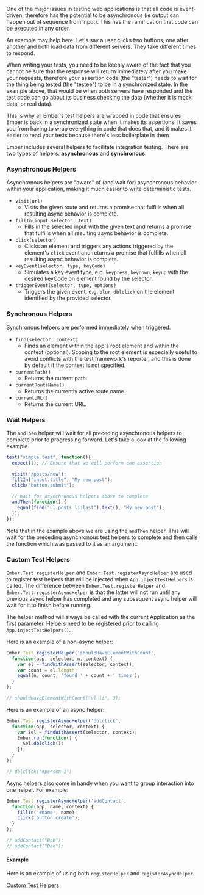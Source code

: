 One of the major issues in testing web applications is that all code is 
event-driven, therefore has the potential to be asynchronous (ie output can 
happen out of sequence from input). This has the ramification that code can be 
executed in any order.

An example may help here: Let's say a user clicks two buttons, one after another 
and both load data from different servers. They take different times to respond.

When writing your tests, you need to be keenly aware of the fact that you cannot 
be sure that the response will return immediately after you make your requests, 
therefore your assertion code (the "tester") needs to wait for the thing being 
tested (the "testee") to be in a synchronized state. In the example above, that 
would be when both servers have responded and the test code can go about its 
business checking the data (whether it is mock data, or real data).

This is why all Ember's test helpers are wrapped in code that ensures Ember is 
back in a synchronized state when it makes its assertions. It saves you from 
having to wrap everything in code that does that, and it makes it easier to read 
your tests because there's less boilerplate in them

Ember includes several helpers to facilitate integration testing. There are two 
types of helpers: **asynchronous** and **synchronous**.

### Asynchronous Helpers

Asynchronous helpers are "aware" of (and wait for) asynchronous behavior within 
your application, making it much easier to write deterministic tests.

* `visit(url)`
  - Visits the given route and returns a promise that fulfills when all resulting 
     async behavior is complete.
* `fillIn(input_selector, text)`
  - Fills in the selected input with the given text and returns a promise that 
     fulfills when all resulting async behavior is complete.
* `click(selector)`
  - Clicks an element and triggers any actions triggered by the element's `click` 
    event and returns a promise that fulfills when all resulting async behavior 
    is complete.
* `keyEvent(selector, type, keyCode)`
  - Simulates a key event type, e.g. `keypress`, `keydown`, `keyup` with the 
    desired keyCode on element found by the selector.
* `triggerEvent(selector, type, options)`
  - Triggers the given event, e.g. `blur`, `dblclick` on the element identified 
    by the provided selector.

### Synchronous Helpers

Synchronous helpers are performed immediately when triggered.

* `find(selector, context)`
  - Finds an element within the app's root element and within the context 
    (optional). Scoping to the root element is especially useful to avoid 
    conflicts with the test framework's reporter, and this is done by default
    if the context is not specified.
* `currentPath()`
  - Returns the current path.
* `currentRouteName()`
  - Returns the currently active route name.
* `currentURL()`
  - Returns the current URL.

### Wait Helpers

The `andThen` helper will wait for all preceding asynchronous helpers to 
complete prior to progressing forward. Let's take a look at the following 
example.

```javascript
test("simple test", function(){
  expect(1); // Ensure that we will perform one assertion

  visit("/posts/new");
  fillIn("input.title", "My new post");
  click("button.submit");

  // Wait for asynchronous helpers above to complete
  andThen(function() {
    equal(find("ul.posts li:last").text(), "My new post");
  });
});
```

Note that in the example above we are using the `andThen` helper. This will wait 
for the preceding asynchronous test helpers to complete and then calls the 
function which was passed to it as an argument.

### Custom Test Helpers

`Ember.Test.registerHelper` and `Ember.Test.registerAsyncHelper` are used to 
register test helpers that will be injected when `App.injectTestHelpers` is 
called. The difference between `Ember.Test.registerHelper` and 
`Ember.Test.registerAsyncHelper` is that the latter will not run until any 
previous async helper has completed and any subsequent async helper will wait 
for it to finish before running.

The helper method will always be called with the current Application as the 
first parameter. Helpers need to be registered prior to calling 
`App.injectTestHelpers()`.

Here is an example of a non-async helper:

```javascript
Ember.Test.registerHelper('shouldHaveElementWithCount', 
  function(app, selector, n, context) {
    var el = findWithAssert(selector, context);
    var count = el.length;
    equal(n, count, 'found ' + count + ' times');
  }
);

// shouldHaveElementWithCount("ul li", 3);
```

Here is an example of an async helper:

```javascript
Ember.Test.registerAsyncHelper('dblclick', 
  function(app, selector, context) {
    var $el = findWithAssert(selector, context);
    Ember.run(function() {
      $el.dblclick();
    });
  }
);

// dblclick("#person-1")
```

Async helpers also come in handy when you want to group interaction
into one helper. For example:

```javascript
Ember.Test.registerAsyncHelper('addContact',
  function(app, name, context) {
    fillIn('#name', name);
    click('button.create');
  }
);

// addContact("Bob");
// addContact("Dan");
```

#### Example

Here is an example of using both `registerHelper` and `registerAsyncHelper`.

<a class="jsbin-embed" href="http://jsbin.com/bahas/embed?output">Custom Test Helpers</a>